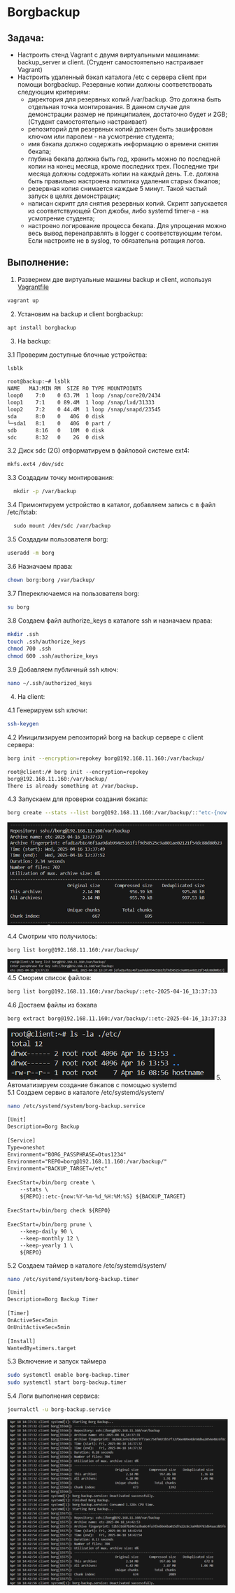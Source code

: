# Borgbackup

## Задача:
- Настроить стенд Vagrant с двумя виртуальными машинами: backup_server и client. (Студент самостоятельно настраивает Vagrant)
- Настроить удаленный бэкап каталога /etc c сервера client при помощи borgbackup. Резервные копии должны соответствовать следующим критериям:
    - директория для резервных копий /var/backup. Это должна быть отдельная точка монтирования. В данном случае для демонстрации размер не принципиален, достаточно будет и 2GB; (Студент самостоятельно настраивает)
    - репозиторий для резервных копий должен быть зашифрован ключом или паролем - на усмотрение студента;
    - имя бэкапа должно содержать информацию о времени снятия бекапа;
    - глубина бекапа должна быть год, хранить можно по последней копии на конец месяца, кроме последних трех. Последние три месяца должны содержать копии на каждый день. Т.е. должна быть правильно настроена политика удаления старых бэкапов;
    - резервная копия снимается каждые 5 минут. Такой частый запуск в целях демонстрации;
    - написан скрипт для снятия резервных копий. Скрипт запускается из соответствующей Cron джобы, либо systemd timer-а - на усмотрение студента;
    - настроено логирование процесса бекапа. Для упрощения можно весь вывод перенаправлять в logger с соответствующим тегом. Если настроите не в syslog, то обязательна ротация логов.

## Выполнение:
1. Развернем две виртуальные машины backup и client, используя [Vagrantfile](Vagrantfile)
```bash
vagrant up
```
2. Установим на backup и client borgbackup:
```bash
apt install borgbackup
```
3. На backup: 

3.1 Проверим доступные блочные устройства:
```bash
lsblk
```
```
root@backup:~# lsblk
NAME   MAJ:MIN RM  SIZE RO TYPE MOUNTPOINTS
loop0    7:0    0 63.7M  1 loop /snap/core20/2434
loop1    7:1    0 89.4M  1 loop /snap/lxd/31333
loop2    7:2    0 44.4M  1 loop /snap/snapd/23545
sda      8:0    0   40G  0 disk
└─sda1   8:1    0   40G  0 part /
sdb      8:16   0   10M  0 disk
sdc      8:32   0    2G  0 disk
```

3.2 Диск sdc (2G) отформатируем в файловой системе ext4:
```bash
mkfs.ext4 /dev/sdc
```
3.3 Создадим точку монтирования:
```bash
  mkdir -p /var/backup
```
3.4 Примонтируем устройство в каталог, добавляем запись с в файл /etc/fstab:
```bash
  sudo mount /dev/sdc /var/backup
```
3.5 Создадим пользователя borg:
```bash
useradd -m borg
```
3.6 Назначаем права: 
```bash
chown borg:borg /var/backup/
```
3.7 Ппереключаемся на пользователя borg:
```bash
su borg
```
3.8 Создаем файл authorize_keys в каталоге ssh и назначаем права:
```bash
mkdir .ssh
touch .ssh/authorize_keys
chmod 700 .ssh
chmod 600 .ssh/authorize_keys
```
3.9 Добавляем публичный ssh ключ:
```bash
nano ~/.ssh/authorized_keys
```

4. На client: 

4.1 Генерируем ssh ключи:
```bash
ssh-keygen
```
4.2 Иницилизируем репозиторий borg на backup сервере  c client сервера:
```bash
borg init --encryption=repokey borg@192.168.11.160:/var/backup/
```
```
root@client:/# borg init --encryption=repokey borg@192.168.11.160:/var/backup/
There is already something at /var/backup.
```
4.3 Запускаем для проверки создания бэкапа:
```bash
borg create --stats --list borg@192.168.11.160:/var/backup/::"etc-{now:%Y-%m-%d_%H:%M:%S}" /etc
```
![screen01](screen01.PNG)

4.4 Смотрим что получилось:
```bash
borg list borg@192.168.11.160:/var/backup/
```
![screen02](screen02.PNG)
4.5 Сморим список файлов:
```bash
borg list borg@192.168.11.160:/var/backup/::etc-2025-04-16_13:37:33
```
4.6 Достаем файлы из бэкапа
```bash
borg extract borg@192.168.11.160:/var/backup/::etc-2025-04-16_13:37:33 etc/hostname
```
![screen03](screen03.PNG)
5. Автоматизируем создание бэкапов с помощью systemd  
5.1 Создаем сервис в каталоге /etc/systemd/system/
```bash
nano /etc/systemd/system/borg-backup.service
```
```
[Unit]
Description=Borg Backup

[Service]
Type=oneshot
Environment="BORG_PASSPHRASE=Otus1234"
Environment="REPO=borg@192.168.11.160:/var/backup/"
Environment="BACKUP_TARGET=/etc"

ExecStart=/bin/borg create \
    --stats \
    ${REPO}::etc-{now:%Y-%m-%d_%H:%M:%S} ${BACKUP_TARGET}

ExecStart=/bin/borg check ${REPO}

ExecStart=/bin/borg prune \
    --keep-daily 90 \
    --keep-monthly 12 \
    --keep-yearly 1 \
    ${REPO}
```

5.2 Создаем таймер в каталоге /etc/systemd/system/
```bash
nano /etc/systemd/system/borg-backup.timer
```
```
[Unit]
Description=Borg Backup Timer

[Timer]
OnActiveSec=5min
OnUnitActiveSec=5min

[Install]
WantedBy=timers.target
```
5.3 Включение и запуск таймера
```bash
sudo systemctl enable borg-backup.timer
sudo systemctl start borg-backup.timer
```
5.4 Логи выполнения сервиса:
```bash
journalctl -u borg-backup.service
```
![screen04](screen04.PNG)